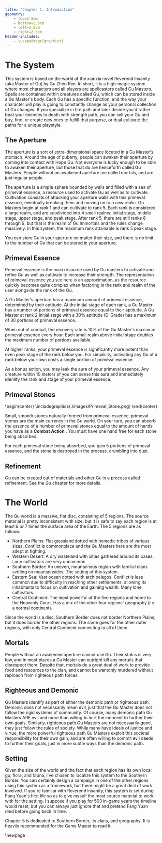 ```yaml
---
title: "Chapter 1: Introduction"
geometry:
    - top=2.5cm
    - bottom=2.5cm
    - left=2.5cm
    - right=2.5cm
header-includes:
    - \usepackage{graphicx}
---
```


# The System
This system is based on the world of the xianxia novel Reverend Insanity (aka Master of Gu) by Gu Zhen Ren. In short, it is a high-magic system where most characters and all players are spellcasters called Gu Masters. Spells are contained within creatures called Gu, which can be stored inside a Gu Master's body. Each Gu has a specific function, and the way your character will play is going to constantly change as your personal collection of Gu changes. If you specialize in fire path and later decide you'd rather beat your enemies to death with strength path, you can sell your Gu and buy, find, or create new ones to fulfill that purpose, or dual cultivate the paths for a unique playstyle.

## The Aperture
The aperture is a sort of extra-dimensional space located in a Gu Master's stomach. Around the age of puberty, people can awaken their aperture by coming into contact with Hope Gu. Not everyone is lucky enough to be able to awaken their aperture, but those that do are henceforth called Gu Masters. People without an awakened aperture are called mortals, and are just regular people.

The aperture is a simple sphere bounded by walls and filled with a sea of primeval essence, a resource used to activate Gu as well as to cultivate. Cultivation consists of attacking your aperture walls with this primeval essence, eventually breaking them and moving on to a new realm. Gu Masters begin at rank 1 and can cultivate to rank 5. Each rank is considered a large realm, and are subdivided into 4 small realms: initial stage, middle stage, upper stage, and peak stage. After rank 5, there are still ranks 6 through 9, but that is the realm of Gu Immortals and the rules change massively. In this system, the maximum rank attainable is rank 5 peak stage.

You can store Gu in your aperture no matter their size, and there is no limit to the number of Gu that can be stored in your aperture.

## Primeval Essence
Primeval essence is the main resource used by Gu masters to activate and refine Gu as well as cultivate to increase their strength. The representation of primeval essence you see here is an approximation, as the resource quickly becomes quite complex when factoring in the rank and realm of the user alongside the rank of the Gu.

A Gu Master's aperture has a maximum amount of primeval essence, determined by their aptitude. At the initial stage of each rank, a Gu Master has a number of portions of primeval essence equal to their aptitude. A Gu Master at rank 2 initial stage with a 30% aptitude (D-Grade) has a maximum of 30 portions of primeval essence. 

When out of combat, the recovery rate is 10% of the Gu Master's maximum primeval essence every hour. Each small realm above initial stage doubles the maximum number of portions available.

At higher ranks, your primeval essence is significantly more potent than even peak stage of the rank below you. For simplicity, activating any Gu of a rank below your own costs a single portion of primeval essence.

As a bonus action, you may leak the aura of your primeval essence. Any creature within 10 meters of you can sense this aura and immediately identify the rank and stage of your primeval essence.

## Primeval Stones
\begin{center}
\includegraphics{./images/Primeval_Stone.png}
\end{center}

Small, smooth stones naturally formed from primeval essence, primeval stones are the main currency in the Gu world. On your turn, you can absorb the essence of a number of primeval stones equal to the amount of hands you have as a **Combat Action** . You must have one hand free for each stone being absorbed.

For each primeval stone being absorbed, you gain 5 portions of primeval essence, and the stone is destroyed in the process, crumbling into dust.

## Refinement
Gu can be created out of materials and other Gu in a process called refinement. See the *Gu* chapter for more details.

# The World
The Gu world is a massive, flat disc, consisting of 5 regions. The source material is pretty inconsistent with size, but it is safe to say each region is at least 6 or 7 times the surface area of the Earth. The 5 regions are as follows:

- Northern Plains: Flat grassland dotted with nomadic tribes of various sizes. Conflict is commonplace and the Gu Masters here are the most adept at fighting.
- Western Desert: A dry wasteland with cities gathered around its oases. Lone cultivators are very uncommon.
- Southern Border: An uneven, mountainous region with familial clans settling on mountainsides. The setting of this system.
- Eastern Sea: Vast ocean dotted with archipelagos. Conflict is less common due to difficulty in reaching other settlements, allowing its inhabitants to focus on cultivation and gaining wealth. Many lone cultivators.
- Central Continent: The most powerful of the five regions and home to the Heavenly Court. Has a mix of the other four regions' geography (i.e. a normal continent).

Since the world is a disc, Southern Border does not border Northern Plains, but it does border the other regions. The same goes for the other outer regions, with only Central Continent connecting to all of them.

## Mortals
People without an awakened aperture cannot use Gu. Their status is very low, and in most places a Gu Master can outright kill any mortals that disrespect them. Despite that, mortals do a great deal of work to provide food and resources to the clan, and cannot be wantonly murdered without reproach from righteous path forces.

## Righteous and Demonic
Gu Masters identify as part of either the demonic path or righteous path. Demonic does not necessarily mean evil, just that the Gu Master does not follow the rigid systems of community. Of course, many demonic path Gu Masters ARE evil and more than willing to hurt the innocent to further their own goals. Similarly, righteous path Gu Masters are not necessarily good, they just follow the rules of society. While many have ideals of justice and virtue, the more powerful righteous path Gu Masters exploit this societal responsibility for their own gain, and are often willing to commit evil deeds to further their goals, just in more subtle ways than the demonic path.

## Setting
Given the size of the world and the fact that each region has its own local gu, flora, and fauna, I've chosen to localize this system to the Southern Border. You can certainly design a campaign in one of the other regions using this system as a framework, but there might be a great deal of work involved. If you're familiar with Reverend Insanity, this system is set during Fang Yuan's first life so as to give myself the most source material to work with for the setting. I suppose if you play for 500 in-game years the timeline would reset, but you can always just ignore that and pretend Fang Yuan died before going back in time.

Chapter 5 is dedicated to Southern Border, its clans, and geography. It is heavily recommended for the Game Master to read it.

\newpage